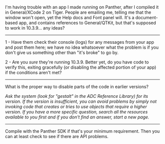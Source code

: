 

I'm having trouble with an app I made running on Panther, after I compiled it in General/XCode 2 on Tiger. People are emailing me, telling me that the window won't open, yet the Help docs and Font panel will. It's a document-based app, and contains references to General/QTKit, but that's supposed to work in 10.3.9... any ideas?

----

1 - Have them check their console (logs) for any messages from your app and post them here; we have no idea whatsoever what the problem is if you don't give us something other than "it's broke" to go by.

2 - Are you *sure* they're running 10.3.9. Better yet, do you have code to verify this, exiting gracefully (or disabling the affected portion of your app) if the conditions aren't met?

----

What is the proper way to disable parts of the code in earlier versions? 

*Ask the system (look for "gestalt" in the ADC Reference Library) for its version. If the version is insufficient, you can avoid problems by simply not invoking code that creates or tries to use objects that require a higher version. If you have a more specific question, search all the resources available to you first and if you don't find an answer, start a new page.*

----

Compile with the Panther SDK if that's your minimum requirement. Then you can at least check to see if there are API problems.